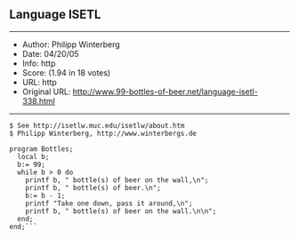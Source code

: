 
## Language ISETL ##
---
- Author: Philipp Winterberg
- Date: 04/20/05
- Info: http
- Score:  (1.94 in 18 votes)
- URL: http
- Original URL: http://www.99-bottles-of-beer.net/language-isetl-338.html
---

```$ ISETL version of 99 Bottles of beer (Bottles.stl)
$ See http://isetlw.muc.edu/isetlw/about.htm
$ Philipp Winterberg, http://www.winterbergs.de

program Bottles;
  local b;
  b:= 99;
  while b > 0 do
    printf b, " bottle(s) of beer on the wall,\n";
    printf b, " bottle(s) of beer.\n";
    b:= b - 1;
    printf "Take one down, pass it around,\n";
    printf b, " bottle(s) of beer on the wall.\n\n";
  end;
end;```